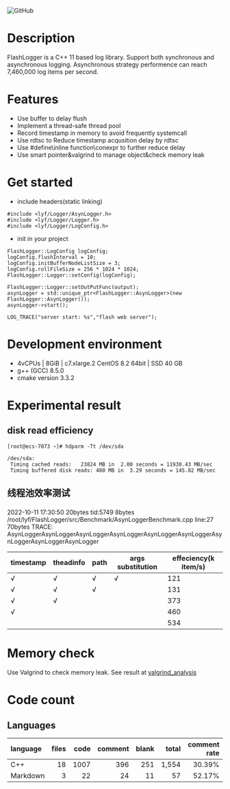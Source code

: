 ![GitHub](https://img.shields.io/github/license/JavarisLyn/FlashLogger)
# Description
FlashLogger is a C++ 11 based log library. Support both synchronous and asynchronous logging. Asynchronous strategy performence can reach 7,460,000 log items per second.

# Features
- Use buffer to delay flush
- Implement a thread-safe thread pool
- Record timestamp in memory to avoid frequently systemcall
- Use rdtsc to Reduce timestamp acqusition delay by rdtsc
- Use #define\inline function\conexpr to further reduce delay
- Use smart pointer&valgrind to manage object&check memory leak

# Get started
- include headers(static linking)
```
#include <lyf/Logger/AsynLogger.h>
#include <lyf/Logger/Logger.h>
#include <lyf/Logger/LogConfig.h>
```

- init in your project
```
FlashLogger::LogConfig logConfig;
logConfig.flushInterval = 10;
logConfig.initBufferNodeListSize = 3;
logConfig.rollFileSize = 256 * 1024 * 1024;
FlashLogger::Logger::setConfig(logConfig);

FlashLogger::Logger::setOutPutFunc(output);
asynLogger = std::unique_ptr<FlashLogger::AsynLogger>(new FlashLogger::AsynLogger());
asynLogger->start();

LOG_TRACE("server start: %s","flash web server");
```

# Development environment
+ 4vCPUs | 8GiB | c7.xlarge.2 CentOS 8.2 64bit | SSD 40 GB
+ g++ (GCC) 8.5.0
+ cmake version 3.3.2

# Experimental result
## disk read efficiency
```
[root@ecs-7073 ~]# hdparm -Tt /dev/sda

/dev/sda:
 Timing cached reads:   23824 MB in  2.00 seconds = 11930.43 MB/sec
 Timing buffered disk reads: 480 MB in  3.29 seconds = 145.82 MB/sec
```

## 线程池效率测试
### 
2022-10-11 17:30:50 20bytes
tid:5749  8bytes
/root/lyf/FlashLogger/src/Benchmark/AsynLoggerBenchmark.cpp line:27 70bytes
TRACE: 
AsynLoggerAsynLoggerAsynLoggerAsynLoggerAsynLoggerAsynLoggerAsynLoggerAsynLoggerAsynLogger

| timestamp | theadinfo | path | args substitution | effeciency(k item/s) |
|  ----  | ----  | ----  | ----  | ----  |
| √  | √ | √ | √ | 121 |
| √  | √ | √ |  | 131 |
| √  | √ |  |  | 373 |
| √  |  |  |  | 460 |
|   |  |  |  | 534 |

# Memory check
Use Valgrind to check memory leak.
See result at [valgrind_analysis](docs/valgrind_analysis.md)

# Code count
## Languages
| language | files | code | comment | blank | total | comment rate |
| :--- | ---: | ---: | ---: | ---: | ---: | ---: |
| C++ | 18 | 1007 | 396 | 251 | 1,554 | 30.39% |
| Markdown | 3 | 22 | 24 | 11 | 57 | 52.17% |